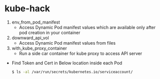 # kube-hack

1. env_from_pod_manifest
    - Access Dynamic Pod manifest values which are available only after pod creation in your container 
2. downward_api_vol
    - Access Dynamic Pod manifest values from files
3. with_kube_proxy_container
    - Run a side car container for kube proxy to access API server

- Find Token and Cert in Below location inside each Pod
  ```bash
  $ ls -al /var/run/secrets/kubernetes.io/serviceaccount/
  ```
